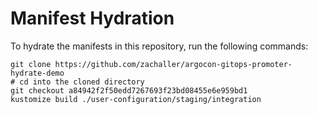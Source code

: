 # Manifest Hydration

To hydrate the manifests in this repository, run the following commands:

```shell
git clone https://github.com/zachaller/argocon-gitops-promoter-hydrate-demo
# cd into the cloned directory
git checkout a84942f2f50edd7267693f23bd08455e6e959bd1
kustomize build ./user-configuration/staging/integration
```
